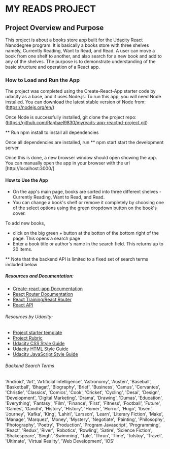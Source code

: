 # MY READS PROJECT

## Project Overview and Purpose

This project is about a books store app built for the Udacity React Nanodegree program. It is basically a books store with three shelves namely, Currently Reading, Want to Read, and Read. A user can move a book from one shelf to another, and also search for a new book and add to any of the shelves. The purpose is to demonstrate understanding of the basic structure and operation of a React app.

### How to Load and Run the App

The project was completed using the Create-React-App starter code by udacity as a base, and it uses Node.js. To run this app, you will need Node installed. You can download the latest stable version of Node from: (https://nodejs.org/en/)

Once Node is successfully installed, git clone the project repo: (https://github.com/Raphael9830/myreads-app-reactnd-project.git)


** Run npm install to install all dependencies

Once all dependencies are installed, run 
** npm start start the development server

Once this is done, a new browser window should open showing the app. You can manually open the app in your browser with the url [http://localhost:3000/]

#### How to Use the App

- On the app's main page, books are sorted into three different shelves - Currently Reading, Want to Read, and Read.
- You can change a book's shelf or remove it completely by choosing one of the select options using the green dropdown button on the book's cover.

To add new books, 
- click on the big green + button at the botton of the bottom right of the page. This opens a search page
- Enter a book title or author's name in the search field. This returns up to 20 items.

** Note that the backend API is limited to a fixed set of search terms included below
 
##### Resources and Documentation:
- [Create-react-app Documentation](https://github.com/facebookincubator/create-react-app)
- [React Router Documentation](http://knowbody.github.io/react-router-docs/)
- [React Training/React Router](https://reacttraining.com/react-router/web/api/BrowserRouter)
- [React API](https://facebook.github.io/react/docs/react-api.html)

###### Resources by Udacity:

- [Project starter template](https://github.com/udacity/reactnd-project-myreads-starter)
- [Project Rubric](https://review.udacity.com/#!/rubrics/918/view)
- [Udacity CSS Style Guide](http://udacity.github.io/frontend-nanodegree-styleguide/css.html)
- [Udacity HTML Style Guide](http://udacity.github.io/frontend-nanodegree-styleguide/index.html)
- [Udacity JavaScript Style Guide](http://udacity.github.io/frontend-nanodegree-styleguide/javascript.html)


###### Backend Search Terms

'Android', 'Art', 'Artificial Intelligence', 'Astronomy', 'Austen', 'Baseball', 'Basketball', 'Bhagat', 'Biography', 'Brief', 'Business', 'Camus', 'Cervantes', 'Christie', 'Classics', 'Comics', 'Cook', 'Cricket', 'Cycling', 'Desai', 'Design', 'Development', 'Digital Marketing', 'Drama', 'Drawing', 'Dumas', 'Education', 'Everything', 'Fantasy', 'Film', 'Finance', 'First', 'Fitness', 'Football', 'Future', 'Games', 'Gandhi', 'History', 'History', 'Homer', 'Horror', 'Hugo', 'Ibsen', 'Journey', 'Kafka', 'King', 'Lahiri', 'Larsson', 'Learn', 'Literary Fiction', 'Make', 'Manage', 'Marquez', 'Money', 'Mystery', 'Negotiate', 'Painting', 'Philosophy', 'Photography', 'Poetry', 'Production', 'Program Javascript', 'Programming', 'React', 'Redux', 'River', 'Robotics', 'Rowling', 'Satire', 'Science Fiction', 'Shakespeare', 'Singh', 'Swimming', 'Tale', 'Thrun', 'Time', 'Tolstoy', 'Travel', 'Ultimate', 'Virtual Reality', 'Web Development', 'iOS'
